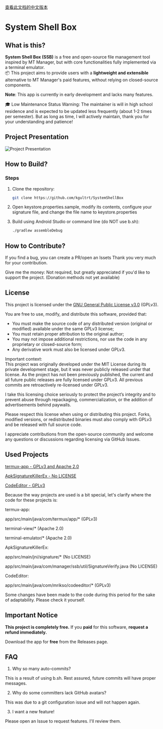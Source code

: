 [查看此文档的中文版本](README.md)

# System Shell Box

## What is this?

**System Shell Box (SSB)** is a free and open-source file management tool inspired by MT Manager, but with core functionalities fully implemented via a terminal emulator.  
📦 This project aims to provide users with a **lightweight and extensible** alternative to MT Manager's paid features, without relying on closed-source components.

**Note**: This app is currently in early development and lacks many features.

🎓 Low Maintenance Status Warning: The maintainer is will in high school residence and is expected to be updated less frequently (about 1-2 times per semester). But as long as time, I will actively maintain, thank you for your understanding and patience!

## Project Presentation

![Project Presentation](./demo.gif)

## How to Build?

### Steps
1. Clone the repository:
   ```bash
   git clone https://github.com/kgultrt/SystemShellBox
   ```
2. Open keystore.properties.sample, modify its contents, configure your signature file, and change the file name to keystore.properties

3. Build using Android Studio or command line (do NOT use b.sh):
   ```bash
   ./gradlew assembleDebug
   ```

## How to Contribute?

If you find a bug, you can create a PR/open an Issets
Thank you very much for your contribution.

Give me the money: Not required, but greatly appreciated if you'd like to support the project. (Donation methods not yet available)

## License

This project is licensed under the [GNU General Public License v3.0](LICENSE.txt) (GPLv3).

You are free to use, modify, and distribute this software, provided that:
- You must make the source code of any distributed version (original or modified) available under the same GPLv3 license;
- You must retain proper attribution to the original author;
- You may not impose additional restrictions, nor use the code in any proprietary or closed-source form;
- Any derivative work must also be licensed under GPLv3.

Important context:  
This project was originally developed under the MIT License during its private development stage, but it was never publicly released under that license. As the project has not been previously published, the current and all future public releases are fully licensed under GPLv3. All previous commits are retroactively re-licensed under GPLv3.

I take this licensing choice seriously to protect the project’s integrity and to prevent abuse through repackaging, commercialization, or the addition of advertisements behind paywalls.

Please respect this license when using or distributing this project. Forks, modified versions, or redistributed binaries must also comply with GPLv3 and be released with full source code.

I appreciate contributions from the open-source community and welcome any questions or discussions regarding licensing via GitHub Issues.

## Used Projects
[termux-app - GPLv3 and Apache 2.0](https://github.com/termux/termux-app)

[ApkSignatureKillerEx - No LICENSE](https://github.com/L-JINBIN/ApkSignatureKillerEx)

[CodeEditor - GPLv3](https://github.com/MrIkso/CodeEditor)

Because the way projects are used is a bit special, let's clarify where the code for these projects is:

termux-app:

app/src/main/java/com/termux/app/\* (GPLv3)

terminal-view/\* (Apache 2.0)

terminal-emulator/\* (Apache 2.0)


ApkSignatureKillerEx:

app/src/main/jni/signature/\* (No LICENSE)

app/src/main/java/com/manager/ssb/util/SignatureVerify.java (No LICENSE)


CodeEditor:

app/src/main/java/com/mrikso/codeeditor/\* (GPLv3)


Some changes have been made to the code during this period for the sake of adaptability. Please check it yourself.

## Important Notice
**This project is completely free.** If you **paid** for this software, **request a refund immediately.**

Download the app for **free** from the Releases page.

## FAQ
1. Why so many auto-commits?

This is a result of using b.sh. Rest assured, future commits will have proper messages.

2. Why do some committers lack GitHub avatars?

This was due to a git configuration issue and will not happen again.

3. I want a new feature!

Please open an Issue to request features. I'll review them.

